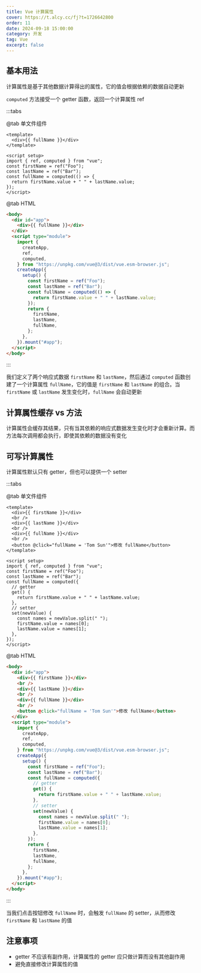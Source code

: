 ```yaml
---
title: Vue 计算属性
cover: https://t.alcy.cc/fj?t=1726642800
order: 11
date: 2024-09-18 15:00:00
category: 开发
tag: Vue
excerpt: false
---
```


## 基本用法

计算属性是基于其他数据计算得出的属性，它的值会根据依赖的数据自动更新

`computed` 方法接受一个 getter 函数，返回一个计算属性 ref

:::tabs

@tab 单文件组件

```vue
<template>
  <div>{{ fullName }}</div>
</template>

<script setup>
import { ref, computed } from "vue";
const firstName = ref("Foo");
const lastName = ref("Bar");
const fullName = computed(() => {
  return firstName.value + " " + lastName.value;
});
</script>
```

@tab HTML

```html
<body>
  <div id="app">
    <div>{{ fullName }}</div>
  </div>
  <script type="module">
    import {
      createApp,
      ref,
      computed,
    } from "https://unpkg.com/vue@3/dist/vue.esm-browser.js";
    createApp({
      setup() {
        const firstName = ref("Foo");
        const lastName = ref("Bar");
        const fullName = computed(() => {
          return firstName.value + " " + lastName.value;
        });
        return {
          firstName,
          lastName,
          fullName,
        };
      },
    }).mount("#app");
  </script>
</body>
```

:::

我们定义了两个响应式数据 `firstName` 和 `lastName`，然后通过 `computed` 函数创建了一个计算属性 `fullName`，它的值是 `firstName` 和 `lastName` 的组合。当 `firstName` 或 `lastName` 发生变化时，`fullName` 会自动更新

## 计算属性缓存 vs 方法

计算属性会缓存其结果，只有当其依赖的响应式数据发生变化时才会重新计算。而方法每次调用都会执行，即使其依赖的数据没有变化

## 可写计算属性

计算属性默认只有 getter，但也可以提供一个 setter

:::tabs

@tab 单文件组件

```vue
<template>
  <div>{{ firstName }}</div>
  <br />
  <div>{{ lastName }}</div>
  <br />
  <div>{{ fullName }}</div>
  <br />
  <button @click="fullName = 'Tom Sun'">修改 fullName</button>
</template>

<script setup>
import { ref, computed } from "vue";
const firstName = ref("Foo");
const lastName = ref("Bar");
const fullName = computed({
  // getter
  get() {
    return firstName.value + " " + lastName.value;
  },
  // setter
  set(newValue) {
    const names = newValue.split(" ");
    firstName.value = names[0];
    lastName.value = names[1];
  },
});
</script>
```

@tab HTML

```html
<body>
  <div id="app">
    <div>{{ firstName }}</div>
    <br />
    <div>{{ lastName }}</div>
    <br />
    <div>{{ fullName }}</div>
    <br />
    <button @click="fullName = 'Tom Sun'">修改 fullName</button>
  </div>
  <script type="module">
    import {
      createApp,
      ref,
      computed,
    } from "https://unpkg.com/vue@3/dist/vue.esm-browser.js";
    createApp({
      setup() {
        const firstName = ref("Foo");
        const lastName = ref("Bar");
        const fullName = computed({
          // getter
          get() {
            return firstName.value + " " + lastName.value;
          },
          // setter
          set(newValue) {
            const names = newValue.split(" ");
            firstName.value = names[0];
            lastName.value = names[1];
          },
        });
        return {
          firstName,
          lastName,
          fullName,
        };
      },
    }).mount("#app");
  </script>
</body>
```

:::

当我们点击按钮修改 `fullName` 时，会触发 `fullName` 的 setter，从而修改 `firstName` 和 `lastName` 的值

## 注意事项

- getter 不应该有副作用，计算属性的 getter 应只做计算而没有其他副作用
- 避免直接修改计算属性的值

